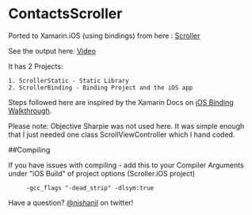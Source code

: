 ContactsScroller
================

Ported to Xamarin.iOS (using bindings) from here : [Scroller](https://github.com/raweng/Scroller)

See the output here: [Video](http://www.screencast.com/t/UDK6OVzhoxm)

It has 2 Projects: 
	
	1. ScrollerStatic - Static Library 
	2. ScrollerBinding - Binding Project and the iOS app
	
Steps followed here are inspired by the Xamarin Docs on [iOS Binding Walkthrough](http://docs.xamarin.com/guides/ios/advanced_topics/binding_objective-c/binding_walkthrough/). 

Please note: Objective Sharpie was not used here. It was simple enough that I just needed one class ScrollViewController which I hand coded.

##Compiling

If you have issues with compiling - add this to your Compiler Arguments under "iOS Build" of project options (Scroller.iOS project)
	
		 -gcc_flags "-dead_strip" -dlsym:true

Have a question? [@nishanil](http://nishanil) on twitter!
